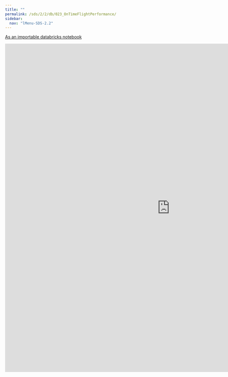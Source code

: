 ```yaml
---
title: ""
permalink: /sds/2/2/db/023_OnTimeFlightPerformance/
sidebar:
  nav: "lMenu-SDS-2.2"
---
```


[As an importable databricks notebook](https://lamastex.github.io/scalable-data-science/sds/2/2/db/023_OnTimeFlightPerformance.html)

<iframe src="https://lamastex.github.io/scalable-data-science/sds/2/2/db/023_OnTimeFlightPerformance" width="1080" height="1080" frameborder="0"></iframe>
